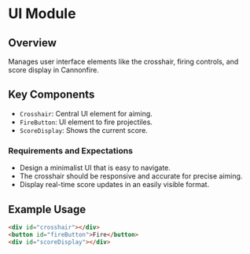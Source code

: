 
# UI Module

## Overview
Manages user interface elements like the crosshair, firing controls, and score display in Cannonfire.

## Key Components
- `Crosshair`: Central UI element for aiming.
- `FireButton`: UI element to fire projectiles.
- `ScoreDisplay`: Shows the current score.

### Requirements and Expectations
- Design a minimalist UI that is easy to navigate.
- The crosshair should be responsive and accurate for precise aiming.
- Display real-time score updates in an easily visible format.

## Example Usage
```html
<div id="crosshair"></div>
<button id="fireButton">Fire</button>
<div id="scoreDisplay"></div>
